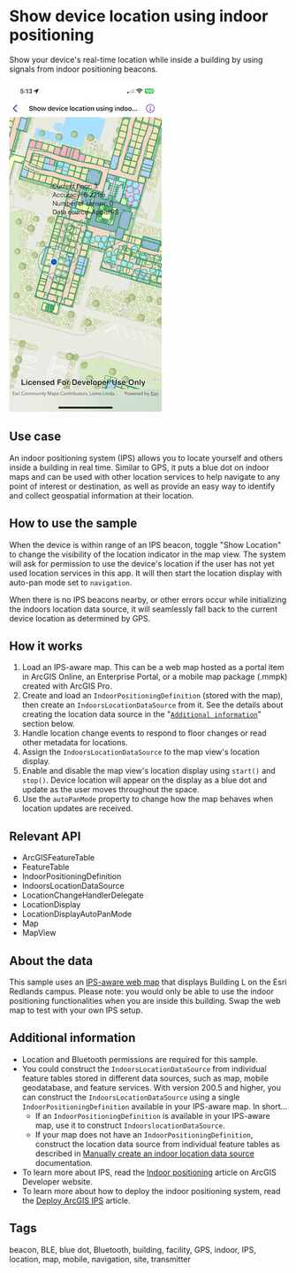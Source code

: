 # Show device location using indoor positioning

Show your device's real-time location while inside a building by using signals from indoor positioning beacons.

![Show device location using indoor positioning](show-device-location-using-indoor-positioning.png)

## Use case

An indoor positioning system (IPS) allows you to locate yourself and others inside a building in real time. Similar to GPS, it puts a blue dot on indoor maps and can be used with other location services to help navigate to any point of interest or destination, as well as provide an easy way to identify and collect geospatial information at their location.

## How to use the sample

When the device is within range of an IPS beacon, toggle "Show Location" to change the visibility of the location indicator in the map view. The system will ask for permission to use the device's location if the user has not yet used location services in this app. It will then start the location display with auto-pan mode set to `navigation`.

When there is no IPS beacons nearby, or other errors occur while initializing the indoors location data source, it will seamlessly fall back to the current device location as determined by GPS.

## How it works

1. Load an IPS-aware map. This can be a web map hosted as a portal item in ArcGIS Online, an Enterprise Portal, or a mobile map package (.mmpk) created with ArcGIS Pro.
2. Create and load an `IndoorPositioningDefinition` (stored with the map), then create an `IndoorsLocationDataSource` from it. See the details about creating the location data source in the "[`Additional information`](#additional-information)" section below.
3. Handle location change events to respond to floor changes or read other metadata for locations.
4. Assign the `IndoorsLocationDataSource` to the map view's location display.
5. Enable and disable the map view's location display using `start()` and `stop()`. Device location will appear on the display as a blue dot and update as the user moves throughout the space.
6. Use the `autoPanMode` property to change how the map behaves when location updates are received.

## Relevant API

* ArcGISFeatureTable
* FeatureTable
* IndoorPositioningDefinition
* IndoorsLocationDataSource
* LocationChangeHandlerDelegate
* LocationDisplay
* LocationDisplayAutoPanMode
* Map
* MapView

## About the data

This sample uses an [IPS-aware web map](https://www.arcgis.com/home/item.html?id=8fa941613b4b4b2b8a34ad4cdc3e4bba) that displays Building L on the Esri Redlands campus. Please note: you would only be able to use the indoor positioning functionalities when you are inside this building. Swap the web map to test with your own IPS setup.

## Additional information

* Location and Bluetooth permissions are required for this sample.
* You could construct the `IndoorsLocationDataSource` from individual feature tables stored in different data sources, such as map, mobile geodatabase, and feature services. With version 200.5 and higher, you can construct the `IndoorsLocationDataSource` using a single `IndoorPositioningDefinition` available in your IPS-aware map. In short…
    *  If an `IndoorPositioningDefinition` is available in your IPS-aware map, use it to construct `IndoorslocationDataSource`.
    *  If your map does not have an `IndoorPositioningDefinition`, construct the location data source from individual feature tables as described in [Manually create an indoor location data source](https://developers.arcgis.com/swift/device-location/indoor-positioning/#manually-create-an-indoor-location-data-source) documentation.
* To learn more about IPS, read the [Indoor positioning](https://developers.arcgis.com/swift/device-location/indoor-positioning/) article on ArcGIS Developer website.
* To learn more about how to deploy the indoor positioning system, read the [Deploy ArcGIS IPS](https://doc.arcgis.com/en/ips/latest/get-started/introduction-to-the-deployment-of-arcgis-ips.htm) article.

## Tags

beacon, BLE, blue dot, Bluetooth, building, facility, GPS, indoor, IPS, location, map, mobile, navigation, site, transmitter
